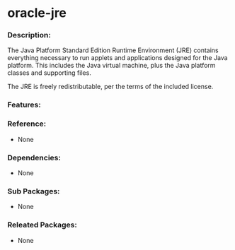 # oracle-jre

### Description:
The Java Platform Standard Edition Runtime Environment (JRE) contains
everything necessary to run applets and applications designed for the
Java platform. This includes the Java virtual machine, plus the Java
platform classes and supporting files.

The JRE is freely redistributable, per the terms of the included license.

### Features:


### Reference:
* None

### Dependencies:
* None

### Sub Packages:
* None

### Releated Packages:
* None